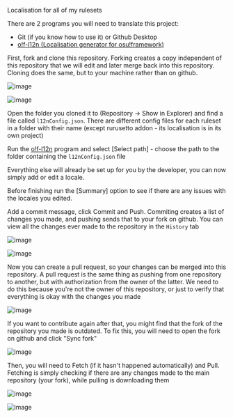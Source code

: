 Localisation for all of my rulesets

There are 2 programs you will need to translate this project:
* Git (if you know how to use it) or Github Desktop
* [o!f-l12n (Localisation generator for osu!framework)](https://github.com/Flutterish/l12n-generator-for-osu-framework/releases)

First, fork and clone this repository.
Forking creates a copy independent of this repository that we will edit and later merge back into this repository. Cloning does the same, but to your machine rather than on github.

![image](https://user-images.githubusercontent.com/40297338/183265969-c6e45dd0-8709-411f-822c-1923351e511b.png)

![image](https://user-images.githubusercontent.com/40297338/183265674-b4a434e1-e9e9-4327-a27f-a4b691d85dfc.png)

Open the folder you cloned it to (Repository -> Show in Explorer) and find a file called `l12nConfig.json`.
There are different config files for each ruleset in a folder with their name (except rurusetto addon - its localisation is in its own project)

Run the [o!f-l12n](https://github.com/Flutterish/l12n-generator-for-osu-framework/releases) program 
and select [Select path] - choose the path to the folder containing the `l12nConfig.json` file

Everything else will already be set up for you by the developer, you can now simply add or edit a locale.

Before finishing run the [Summary] option to see if there are any issues with the locales you edited.

Add a commit message, click Commit and Push.
Commiting creates a list of changes you made, and pushing sends that to your fork on github.
You can view all the changes ever made to the repository in the `History` tab

![image](https://user-images.githubusercontent.com/40297338/183266057-b9faf5e6-8764-4c61-aec4-cfc8ed4fccb7.png)

![image](https://user-images.githubusercontent.com/40297338/183266334-7186b743-0377-4b7c-b9c3-0d0506cd798f.png)

Now you can create a pull request, so your changes can be merged into this repository.
A pull request is the same thing as pushing from one repository to another, but with authorization from
the owner of the latter. We need to do this because you're not the owner of this repository, or just to verify that everything is okay with the changes you made

![image](https://user-images.githubusercontent.com/40297338/183265928-e1cd84e0-9ac3-4ec9-b5d7-47786120c563.png)

If you want to contribute again after that, you might find that the fork of the repository
you made is outdated. To fix this, you will need to open the fork on github and click "Sync fork"

![image](https://user-images.githubusercontent.com/40297338/183266241-6c0321c4-65ef-42ca-8a2f-35a7bf63e34b.png)

Then, you will need to Fetch (if it hasn't happened automatically) and Pull.
Fetching is simply checking if there are any changes made to the main repository (your fork),
while pulling is downloading them

![image](https://user-images.githubusercontent.com/40297338/183266309-a0060528-4666-4dd5-a0dc-29e081d00899.png)

![image](https://user-images.githubusercontent.com/40297338/183266319-ed26dad5-2967-4ed8-966d-f0fd6093645b.png)